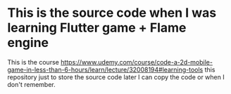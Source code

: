 # This is the source code when I was learning Flutter game + Flame engine

This is the course https://www.udemy.com/course/code-a-2d-mobile-game-in-less-than-6-hours/learn/lecture/32008194#learning-tools
this repository just to store the source code later I can copy the code or when I don't remember.
